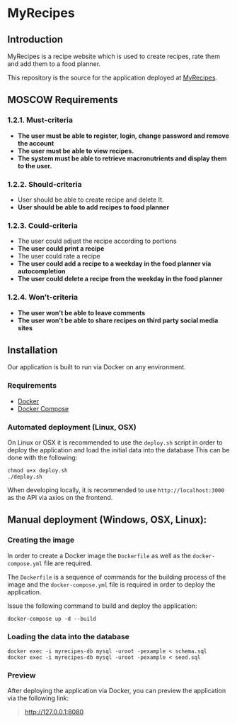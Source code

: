 # MyRecipes
## Introduction
MyRecipes is a recipe website which is used to create recipes, rate them and add them to a food planner.

This repository is the source for the application deployed at [MyRecipes](https://www.myrecipes.at).

## MOSCOW Requirements

### 1.2.1. Must-criteria
* **The user must be able to register, login, change password and remove the account**
* **The user must be able to view recipes.**
* **The system must be able to retrieve macronutrients and display them to the user.**
### 1.2.2. Should-criteria
* User should be able to create recipe and delete It.
* **User should be able to add recipes to food planner**
### 1.2.3. Could-criteria
* The user could adjust the recipe according to portions
* **The user could print a recipe**
* The user could rate a recipe
* **The user could add a recipe to a weekday in the food planner via autocompletion**
* **The user could delete a recipe from the weekday in the food planner**
### 1.2.4. Won’t-criteria
* **The user won't be able to leave comments**
* **The user won't be able to share recipes on third party social media sites**

## Installation
Our application is built to run via Docker on any environment.

### Requirements
* [Docker](https://docs.docker.com/get-docker/)
* [Docker Compose](https://docs.docker.com/compose/install/#install-compose)

### Automated deployment (Linux, OSX)
On Linux or OSX it is recommended to use the `deploy.sh` script in order to deploy the application and load the initial data into the database
This can be done with the following:
```shell
chmod u+x deploy.sh
./deploy.sh
```
When developing locally, it is recommended to use `http://localhost:3000` as the API via axios on the frontend.

## Manual deployment (Windows, OSX, Linux): 
### Creating the image
In order to create a Docker image the `Dockerfile` as well as the `docker-compose.yml` file are required.

The `Dockerfile` is a sequence of commands for the building process of the image and the `docker-compose.yml` file is required in order to deploy the application.

Issue the following command to build and deploy the application:
```shell
docker-compose up -d --build

```

### Loading the data into the database
```shell
docker exec -i myrecipes-db mysql -uroot -pexample < schema.sql
docker exec -i myrecipes-db mysql -uroot -pexample < seed.sql
````

### Preview
After deploying the application via Docker, you can preview the application via the following link:
> http://127.0.0.1:8080
